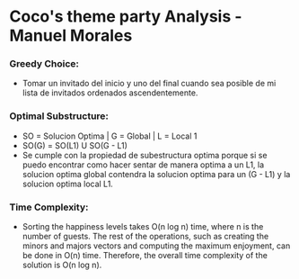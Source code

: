 # Coco's theme party Analysis - Manuel Morales

### Greedy Choice:
- Tomar un invitado del inicio y uno del final cuando sea posible de mi lista de invitados ordenados ascendentemente.

### Optimal Substructure:
-  SO = Solucion Optima | G = Global | L = Local 1
-  SO(G) = SO(L1) U SO(G - L1)
-  Se cumple con la propiedad de subestructura optima porque si se puedo encontrar como hacer sentar de manera optima a un L1, la solucion optima global contendra la solucion optima para un (G - L1) y la solucion optima local L1.

### Time Complexity:
- Sorting the happiness levels takes O(n log n) time, where n is the number of guests. The rest of the operations, such as creating the minors and majors vectors and computing the maximum enjoyment, can be done in O(n) time. Therefore, the overall time complexity of the solution is O(n log n).
